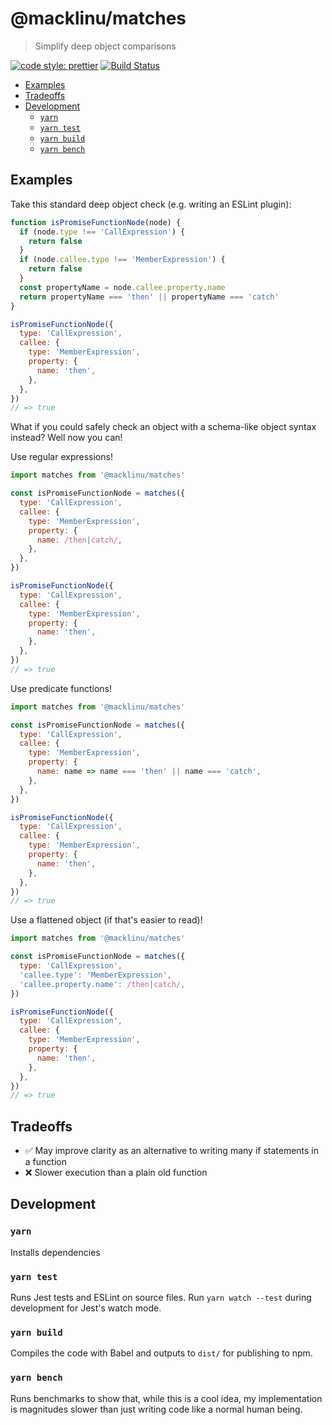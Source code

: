 # @macklinu/matches

> Simplify deep object comparisons

[![code style: prettier](https://img.shields.io/badge/code_style-prettier-ff69b4.svg)](https://github.com/prettier/prettier)
[![Build Status](https://travis-ci.org/macklinu/matches.svg?branch=master)](https://travis-ci.org/macklinu/matches)

<!-- START doctoc generated TOC please keep comment here to allow auto update -->
<!-- DON'T EDIT THIS SECTION, INSTEAD RE-RUN doctoc TO UPDATE -->

- [Examples](#examples)
- [Tradeoffs](#tradeoffs)
- [Development](#development)
  - [`yarn`](#yarn)
  - [`yarn test`](#yarn-test)
  - [`yarn build`](#yarn-build)
  - [`yarn bench`](#yarn-bench)

<!-- END doctoc generated TOC please keep comment here to allow auto update -->

## Examples

Take this standard deep object check (e.g. writing an ESLint plugin):

```js
function isPromiseFunctionNode(node) {
  if (node.type !== 'CallExpression') {
    return false
  }
  if (node.callee.type !== 'MemberExpression') {
    return false
  }
  const propertyName = node.callee.property.name
  return propertyName === 'then' || propertyName === 'catch'
}

isPromiseFunctionNode({
  type: 'CallExpression',
  callee: {
    type: 'MemberExpression',
    property: {
      name: 'then',
    },
  },
})
// => true
```

What if you could safely check an object with a schema-like object syntax
instead? Well now you can!

Use regular expressions!

```js
import matches from '@macklinu/matches'

const isPromiseFunctionNode = matches({
  type: 'CallExpression',
  callee: {
    type: 'MemberExpression',
    property: {
      name: /then|catch/,
    },
  },
})

isPromiseFunctionNode({
  type: 'CallExpression',
  callee: {
    type: 'MemberExpression',
    property: {
      name: 'then',
    },
  },
})
// => true
```

Use predicate functions!

```js
import matches from '@macklinu/matches'

const isPromiseFunctionNode = matches({
  type: 'CallExpression',
  callee: {
    type: 'MemberExpression',
    property: {
      name: name => name === 'then' || name === 'catch',
    },
  },
})

isPromiseFunctionNode({
  type: 'CallExpression',
  callee: {
    type: 'MemberExpression',
    property: {
      name: 'then',
    },
  },
})
// => true
```

Use a flattened object (if that's easier to read)!

```js
import matches from '@macklinu/matches'

const isPromiseFunctionNode = matches({
  type: 'CallExpression',
  'callee.type': 'MemberExpression',
  'callee.property.name': /then|catch/,
})

isPromiseFunctionNode({
  type: 'CallExpression',
  callee: {
    type: 'MemberExpression',
    property: {
      name: 'then',
    },
  },
})
// => true
```

## Tradeoffs

- ✅ May improve clarity as an alternative to writing many if statements in a
  function
- ❌ Slower execution than a plain old function

## Development

### `yarn`

Installs dependencies

### `yarn test`

Runs Jest tests and ESLint on source files. Run `yarn watch --test` during
development for Jest's watch mode.

### `yarn build`

Compiles the code with Babel and outputs to `dist/` for publishing to npm.

### `yarn bench`

Runs benchmarks to show that, while this is a cool idea, my implementation is
magnitudes slower than just writing code like a normal human being.
